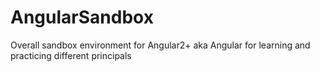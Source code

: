 # AngularSandbox
Overall sandbox environment for Angular2+ aka Angular for learning and practicing different principals 
